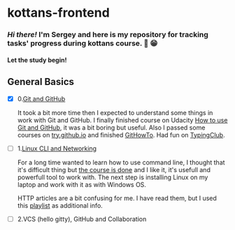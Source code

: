 # kottans-frontend
### *Hi there!* I'm Sergey and here is my repository for tracking tasks' progress during kottans course. :wave: :grin:

#### Let the study begin!

## General Basics

- [x] 0.[Git and GitHub](git_and_github/git_and_github.md)

  It took a bit more time then I expected to understand some things in work with Git and GitHub. I finally finished course on Udacity [How to use Git and GitHub](git_and_github/git_and_github.md), it was a bit boring but useful. Also I passed some courses on [try.github.io](http://try.github.io/) and finished [GitHowTo](git_and_github/git_and_github.md). Had fun on [TypingClub](https://www.typingclub.com/).

- [ ] 1.[Linux CLI and Networking](task_linux_cli/task_linux_cli.md)

  For a long time wanted to learn how to use command line, I thought that it's difficult thing but [the course is done](task_linux_cli/task_linux_cli.md) and I like it, it's usefull and powerfull tool to work with. The next step is installing Linux on my laptop and work with it as with Windows OS.

  HTTP articles are a bit confusing for me. I have read them, but I used this [playlist](https://www.youtube.com/watch?v=Ys2CB4C2NWA&list=PLrCZzMib1e9qZwq95WVmGB-acnot5ka4a) as additional info. 

- [ ] 2.VCS (hello gitty), GitHub and Collaboration


